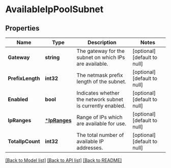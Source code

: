 # AvailableIpPoolSubnet

## Properties
Name | Type | Description | Notes
------------ | ------------- | ------------- | -------------
**Gateway** | **string** | The gateway for the subnet on which IPs are available. | [optional] [default to null]
**PrefixLength** | **int32** | The netmask prefix length of the subnet. | [optional] [default to null]
**Enabled** | **bool** | Indicates whether the network subnet is currently enabled. | [optional] [default to null]
**IpRanges** | [***IpRanges**](IpRanges.md) | Range of IPs which are available for use. | [optional] [default to null]
**TotalIpCount** | **int32** | The total number of available IP addresses. | [optional] [default to null]

[[Back to Model list]](../README.md#documentation-for-models) [[Back to API list]](../README.md#documentation-for-api-endpoints) [[Back to README]](../README.md)


